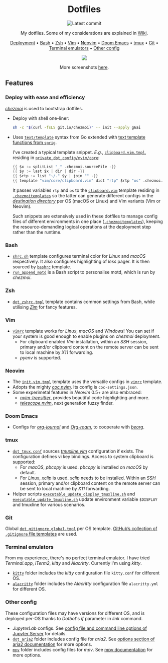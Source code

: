 <div align="center">

# Dotfiles

![Latest commit](https://img.shields.io/github/last-commit/g6ai/dotfiles?style=flat)

My dotfiles. Some of my considerations are explained in [Wiki](https://github.com/g6ai/dotfiles/wiki).

[Deployment](#deploy-with-ease) • [Bash](#bash) • [Zsh](#zsh) • [Vim](#vim) • [Neovim](#neovim) • [Doom Emacs](#doom-emacs) • [tmux](#tmux) • [Git](#git) • [Terminal emulators](#terminal-emulators) • [Other config](#other-config)

![](https://github.com/g6ai/dotfiles/wiki/screenshots/complex.png)

More screenshots [here](https://github.com/g6ai/dotfiles/wiki/Screenshots).

</div>

## Features

### Deploy with ease and efficiency

[*chezmoi*](https://www.chezmoi.io/) is used to bootstrap dotfiles.

* Deploy with shell one-liner:
    ```sh
    sh -c "$(curl -fsLS git.io/chezmoi)" -- init --apply g6ai
    ```

* Uses [`text/template`](https://pkg.go.dev/text/template) syntax from Go extended with [text template functions from `sprig`](http://masterminds.github.io/sprig/).

    I've created a typical template snippet. *E.g.*, [`clipboard.vim.tmpl`](https://github.com/g6ai/dotfiles/blob/main/private_dot_config/nvim/core/clipboard.vim.tmpl), residing in [`private_dot_config/nvim/core`](https://github.com/g6ai/dotfiles/tree/main/private_dot_config/nvim/core):
    ```go
    {{ $x := splitList "_" .chezmoi.sourceFile -}}
    {{ $y := last $x | dir | dir -}}
    {{ $rtp := list "~/." $y | join "" -}}
    {{ template "vim/core/clipboard.vim" dict "rtp" $rtp "os" .chezmoi.os -}}
    ```
    It passes variables `rtp` and `os` to the [`clipboard.vim`](https://github.com/g6ai/dotfiles/blob/main/.chezmoitemplates/vim/core/clipboard.vim) template residing in [`.chezmoitemplates`](https://github.com/g6ai/dotfiles/tree/main/.chezmoitemplates) so the latter can generate different configs in the [*destination directory*](https://www.chezmoi.io/docs/reference/#concepts) per OS (macOS or Linux) and Vim variants (Vim or Neovim).

    Such snippets are extensively used in these dotfiles to manage config files of different environments in one place ([`.chezmoitemplates`](https://github.com/g6ai/dotfiles/tree/main/.chezmoitemplates)), keeping the resource-demanding logical operations at the deployment step rather than the runtime.

### Bash
* [`shrc.sh`](https://github.com/g6ai/dotfiles/blob/main/.chezmoitemplates/shrc.sh) template configures terminal color for *Linux* and *macOS* respectively. It also configures highlighting of *less* pager. It is then sourced by [`bashrc`](https://github.com/g6ai/dotfiles/blob/main/.chezmoitemplates/bashrc) template.
* [`run_append_motd`](https://github.com/g6ai/dotfiles/blob/main/run_append_motd) is a Bash script to personalise motd, which is run by *chezmoi*.

### Zsh
* [`dot_zshrc.tmpl`](https://github.com/g6ai/dotfiles/blob/main/dot_zshrc.tmpl) template contains common settings from Bash, while utilising [*Zim*](https://zimfw.sh/) for fancy features.

### Vim
* [`vimrc`](https://github.com/g6ai/dotfiles/blob/main/.chezmoitemplates/vim/vimrc) template works for *Linux*, *macOS* and *Windows*! You can set if your system is good enough to enable plugins on *chezmoi* deployment.
  * For clipboard enabled *Vim* installation, within an *SSH* session, primary and/or clipboard content on the remote server can be sent to local machine by *X11* forwarding.
  * *pyenv* is supported.

### Neovim
* The [`init.vim.tmpl`](https://github.com/g6ai/dotfiles/blob/main/private_dot_config/nvim/init.vim.tmpl) template uses the versatile configs in [`vimrc`](https://github.com/g6ai/dotfiles/blob/main/.chezmoitemplates/vim/vimrc) template.
* Adopts the mighty [*coc.nvim*](https://github.com/neoclide/coc.nvim). Its config is `coc-settings.json`.
* Some experimetal features in *Neovim* 0.5+ are also embraced:
  * [*nvim-treesitter*](https://github.com/nvim-treesitter/nvim-treesitter), provides beautiful code highlighting and more.
  * [*telescope.nvim*](https://github.com/nvim-telescope/telescope.nvim), next generation fuzzy finder.

### Doom Emacs

* Configs for [*org-journal*](https://github.com/bastibe/org-journal) and [*Org-roam*](https://github.com/org-roam/org-roam), to cooperate with [*beorg*](https://beorgapp.com/manual/).

### tmux
* [`dot_tmux.conf`](https://github.com/g6ai/dotfiles/blob/main/dot_tmux.conf) sources [*tmuxline.vim*](https://github.com/edkolev/tmuxline.vim) configuration if exists. The configuration defines vi key bindings. Access to system clipboard is supported:
  * For *macOS*, *pbcopy* is used. *pbcopy* is installed on *macOS* by default.
  * For *Linux*, *xclip* is used. *xclip* needs to be installed. Within an *SSH* session, primary and/or clipboard content on the remote server can be sent to local machine by *X11* forwarding.
* Helper scripts [`executable_update_display_tmuxline.sh`](https://github.com/g6ai/dotfiles/blob/main/private_dot_config/tmux/executable_update_display_tmuxline.sh) and [`executable_update_tmuxline.sh`](https://github.com/g6ai/dotfiles/blob/main/private_dot_config/tmux/executable_update_tmuxline.sh) update environment variable `$DISPLAY` and tmuxline for various scenarios.

### Git

Global [`dot_gitignore_global.tmpl`](https://github.com/g6ai/dotfiles/blob/main/dot_gitignore_global.tmpl) per OS template. [GitHub’s collection of `.gitignore` file templates](https://github.com/github/gitignore) are used.

### Terminal emulators
From my experience, there's no perfect terminal emulator. I have tried *Terminal.app*, *iTerm2*, *kitty* and *Alacritty*. Currently I'm using *kitty*.
* [`kitty`](https://github.com/g6ai/dotfiles/tree/main/private_dot_config/kitty) folder includes the *kitty* configuration file `kitty.conf` for different OS.
* [`alacritty`](https://github.com/g6ai/dotfiles/tree/main/private_dot_config/alacritty) folder includes the *Alacritty* configuration file `alacritty.yml` for different OS.

### Other config
These configuration files may have versions for different OS, and is deployed per-OS thanks to *Dotbot*'s *if* parameter in *link* command.
* *JupyterLab* configs. See [config file and command line options of Jupyter Server](https://jupyter-server.readthedocs.io/en/latest/other/full-config.html) for details.
* [`dot_aria2`](https://github.com/g6ai/dotfiles/tree/main/dot_aria2) folder includes config file for *aria2*. See [options section of aria2 documentation](https://aria2.github.io/manual/en/html/aria2c.html#options) for more options.
* [`mpv`](https://github.com/g6ai/dotfiles/tree/main/private_dot_config/mpv) folder includes config files for *mpv*. See [mpv documentation](https://mpv.io/manual/master/) for more options.
